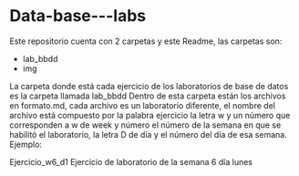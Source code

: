 # Data-base---labs

Este repositorio cuenta con 2 carpetas y este Readme, las carpetas son:

- lab_bbdd
- img

La carpeta donde está cada ejercicio de los laboratorios de base de datos es la carpeta llamada lab_bbdd Dentro de esta carpeta están los archivos en formato.md, cada archivo es un laboratorio diferente, el nombre del archivo está compuesto por la palabra ejercicio la letra w y un número que corresponden a w de week y número el número de la semana en que se habilitó el laboratorio, la letra D de día y el número del día de esa semana. Ejemplo:

Ejercicio_w6_d1 Ejercicio de laboratorio de la semana 6 día lunes




 
